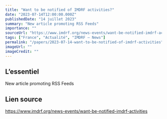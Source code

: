 ```yaml
---
title: "Want to be notified of IMDRF activities?"
date: "2023-07-14T12:00:00.000Z"
publishedDate: "14 juillet 2023"
summary: "New article promoting RSS Feeds"
importance: ""
sourceUrl: "https://www.imdrf.org/news-events/want-be-notified-imdrf-activities"
tags: ["France", "Actualité", "IMDRF — News"]
permalink: "/papers/2023-07-14-want-to-be-notified-of-imdrf-activities"
imageUrl: ""
imageCredit: ""
---
```


## L’essentiel

New article promoting RSS Feeds

## Lien source

https://www.imdrf.org/news-events/want-be-notified-imdrf-activities
